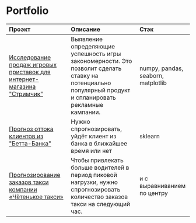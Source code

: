 # Portfolio

| Проэкт                |     Описание           | Стэк                        |
| :-------------------- | :--------------------- |:---------------------------|
| [Исследование продаж игровых приставок для интернет-магазина "Стримчик"](https://github.com/elka6187/Portfolio/tree/main) | Выявление определяющие успешность игры закономерности. Это позволит сделать ставку на потенциально популярный продукт и спланировать рекламные кампании. | numpy, pandas, seaborn, matplotlib |
|  [Прогноз оттока клиентов из "Бетта-Банка"]([https://github.com/elka6187/Portfolio/tree/main](https://github.com/elka6187/Portfolio/tree/main)) |Нужно спрогнозировать, уйдёт клиент из банка в ближайшее время или нет | sklearn|
| [Прогнозирование заказов такси компании «Чётенькое такси»](https://github.com/elka6187/Portfolio/tree/main/Прогноз%20заказов%20такси) | Чтобы привлекать больше водителей в период пиковой нагрузки, нужно спрогнозировать количество заказов такси на следующий час. | и с выравниванием по центру |
